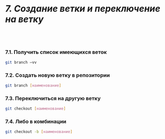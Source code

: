 # *7. Создание ветки и переключение на ветку*

## &ensp;

### 7.1. Получить список имеющихся веток

```bash
git branch –vv
```

### 7.2. Создать новую ветку в репозитории

```bash
git branch [наименование]
```

### 7.3. Переключиться на другую ветку

```bash
git checkout [наименование]
```

### 7.4. Либо в комбинации

```bash
git checkout -b [наименование]
```
